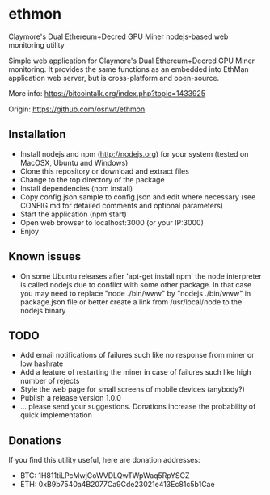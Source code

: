 # ethmon
Claymore's Dual Ethereum+Decred GPU Miner nodejs-based web monitoring utility

Simple web application for Claymore's Dual Ethereum+Decred GPU Miner monitoring. It provides the same functions as an embedded into EthMan application web server, but is cross-platform and open-source.

More info: https://bitcointalk.org/index.php?topic=1433925

Origin: https://github.com/osnwt/ethmon

## Installation
* Install nodejs and npm (http://nodejs.org) for your system (tested on MacOSX, Ubuntu and Windows)
* Clone this repository or download and extract files
* Change to the top directory of the package
* Install dependencies (npm install)
* Copy config.json.sample to config.json and edit where necessary (see CONFIG.md for detailed comments and optional parameters)
* Start the application (npm start)
* Open web browser to localhost:3000 (or your IP:3000)
* Enjoy

## Known issues
* On some Ubuntu releases after 'apt-get install npm' the node interpreter is called nodejs due to conflict with some other package. In that case you may need to replace "node ./bin/www" by "nodejs ./bin/www" in package.json file or better create a link from /usr/local/node to the nodejs binary 

## TODO
* Add email notifications of failures such like no response from miner or low hashrate
* Add a feature of restarting the miner in case of failures such like high number of rejects
* Style the web page for small screens of mobile devices (anybody?)
* Publish a release version 1.0.0
* ... please send your suggestions. Donations increase the probability of quick implementation

## Donations
If you find this utility useful, here are donation addresses:
* BTC: 1H811tiLPcMwjGoWVDLQwTWpWaq5RpYSCZ
* ETH: 0xB9b7540a4B2077Ca9Cde23021e413Ec81c5b1Cae
